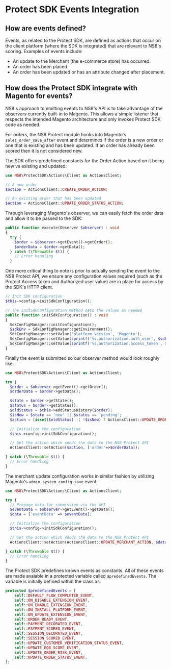 # Protect SDK Events Integration

## How are events defined?
Events, as related to the Protect SDK, are defined as actions that occur on the client platform (where the SDK is integrated) that are relevant to NS8's scoring. Examples of events include:
* An update to the Merchant (the e-commerce store) has occurred.
* An order has been placed
* An order has been updated or has an attribute changed after placement.

## How does the Protect SDK integrate with Magento for events?
NS8's approach to emitting events to NS8's API is to take advantage of the observers currently built-in to Magento. This allows a simple listener that respects the intended Magento architecture and only invokes Protect SDK code as needed.

For orders, the NS8 Protect module hooks into Magento's `sales_order_save_after` event and determines if the order is a new order or one that is existing and has been updated. If an order has already been scored then it is not considered new.

The SDK offers predefined constants for the Order Action based on it being new vs existing and updated:
```php
use NS8\ProtectSDK\Actions\Client as ActionsClient;

// A new order
$action = ActionsClient::CREATE_ORDER_ACTION;

// An existing order that has been updated
$action = ActionsClient::UPDATE_ORDER_STATUS_ACTION;
```
Through leveraging Magento's observer, we can easily fetch the order data and allow it to be passed to the SDK:
```php
public function execute(Observer $observer) : void
{
  try {
    $order = $observer->getEvent()->getOrder();
    $orderData = $order->getData();
  } catch (\Throwable $t)) {
    // Error handling
  }
  ````

  One more critical thing to note is prior to actually sending the event to the NS8 Protect API, we ensure any configuration values required (such as the Protect Access token and Authorized user value) are in place for access by the SDK's HTTP client.

  ```php
// Init SDK configuration
$this->config->initSdkConfiguration();

// The initSdkConfiguration method sets the values as needed
public function initSdkConfiguration() : void
{
    SdkConfigManager::initConfiguration();
    $sdkEnv = SdkConfigManager::getEnvironment();
    SdkConfigManager::setValue('platform_version', 'Magento');
    SdkConfigManager::setValue(sprintf('%s.authorization.auth_user', $sdkEnv), $this->getAuthenticatedUserName());
    SdkConfigManager::setValue(sprintf('%s.authorization.access_token', $sdkEnv), $this->getAccessToken());
}
  ```
  Finally the event is submitted so our observer method would look roughly like:
  ```php
  use NS8\ProtectSDK\Actions\Client as ActionsClient;

try {
    $order = $observer->getEvent()->getOrder();
    $orderData = $order->getData();

    $state = $order->getState();
    $status = $order->getStatus();
    $oldStatus = $this->addStatusHistory($order);
    $isNew = $state == 'new' || $status == 'pending';
    $action = (isset($oldStatus) || !$isNew) ? ActionsClient::UPDATE_ORDER_STATUS_ACTION :  ActionsClient::CREATE_ORDER_ACTION;

    // Initialize the configuration
    $this->config->initSdkConfiguration();

    // Set the action which sends the data to the NS8 Protect API
    ActionsClient::setAction($action, ['order'=>$orderData]);

  } catch (\Throwable $t)) {
    // Error handling
  }
  ```

The merchant update configuration works in similar fashion by utilizing Magento's `admin_system_config_save` event.
```php
use NS8\ProtectSDK\Actions\Client as ActionsClient;

try {
  // Prepage data for submission via the API
  $eventData = $observer->getEvent()->getData();
  $data = ['eventData' => $eventData];

  // Initialize the configuration
  $this->config->initSdkConfiguration();

  // Set the action which sends the data to the NS8 Protect API
  ActionsClient::setAction(ActionsClient::UPDATE_MERCHANT_ACTION, $data);

} catch (\Throwable $t)) {
  // Error handling
}
```

The Protect SDK predefines known events as constants. All of these events are made avaiable in a protected variable called `$predefinedEvents`. The variable is initially defined within the class as:
```php
protected $predefinedEvents = [
    self::DEFAULT_FLOW_COMPLETED_EVENT,
    self::ON_DISABLE_EXTENSION_EVENT,
    self::ON_ENABLE_EXTENSION_EVENT,
    self::ON_INSTALL_PLATFORM_EVENT,
    self::ON_UPDATE_EXTENSION_EVENT,
    self::ORDER_READY_EVENT,
    self::PAYMENT_DECORATED_EVENT,
    self::PAYMENT_SCORED_EVENT,
    self::SESSION_DECORATED_EVENT,
    self::SESSION_SCORED_EVENT,
    self::UPDATE_CUSTOMER_VERIFICATION_STATUS_EVENT,
    self::UPDATE_EQ8_SCORE_EVENT,
    self::UPDATE_ORDER_RISK_EVENT,
    self::UPDATE_ORDER_STATUS_EVENT,
];
```
